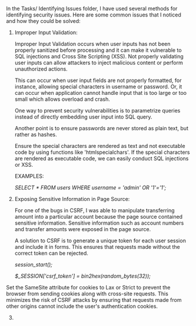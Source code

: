 In the Tasks/ Identifying Issues folder, I have used several methods for identifying security issues. Here are some common issues that I noticed and how they could be solved:

1. Improper Input Validation:

      Improper Input Validation occurs when user inputs has not been properly sanitized before processing and it can make it vulnerable to SQL injections and Cross Site Scripting (XSS). Not properly validating user inputs can allow attackers to inject malicious content or perform unauthorized actions.

   This can occur when user input fields are not properly formatted, for instance, allowing special characters in username or password. Or, it can occur when application cannot handle input that is too large or too small which allows overload and crash.

   One way to prevent security vulnerabilities is to parametrize queries instead of directly embedding user input into SQL query.

   Another point is to ensure passwords are never stored as plain text, but rather as hashes.

   Ensure the special characters are rendered as text and not executable code by using functions like 'htmlspecialchars'. If the special characters are rendered as executable code, we can easily conduct SQL injections or XSS.

   EXAMPLES:

   <i> SELECT * FROM users WHERE username = 'admin' OR '1'='1'; </i>
   
   <i> <script>alert('Hacked!');</script> </i>


2. Exposing Sensitive Information in Page Source:

    For one of the bugs in CSRF, I was able to manipulate transferring amount into a particular account because the page source contained sensitive information. Sensitive information such as account numbers and transfer amounts were exposed in the page source.

   A solution to CSRF is to generate a unique token for each user session and include it in forms. This ensures that requests made without the correct token can be rejected.

    <i> session_start(); </i>

    <i> $_SESSION['csrf_token'] = bin2hex(random_bytes(32));</i>


  Set the SameSite attribute for cookies to Lax or Strict to prevent the browser from sending cookies along with cross-site requests. This minimizes the risk of CSRF attacks by ensuring that requests made from other origins cannot include the user's authentication cookies.

3. 
